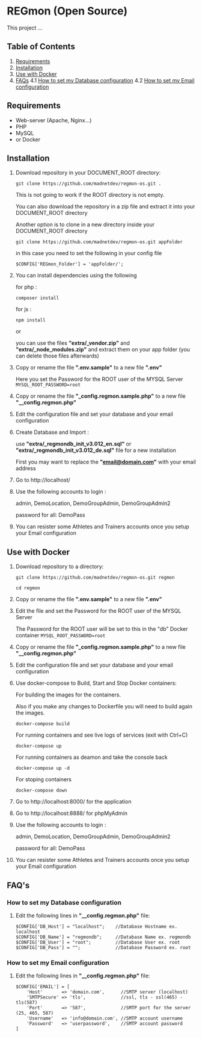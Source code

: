 # REGmon (Open Source)
This project ...


## Table of Contents
 1. [Requirements](#requirements)
 3. [Installation](#installation)
 3. [Use with Docker](#Use-with-Docker)
 4. [FAQs](#faqs)
  4.1 [How to set my Database configuration](#How-to-set-my-Database-configuration)
  4.2 [How to set my Email configuration](#How-to-set-my-Email-configuration)


## Requirements
* Web-server (Apache, Nginx...)
* PHP
* MySQL 
* or Docker


## Installation
1. Download repository in your DOCUMENT_ROOT directory:
    ```
    git clone https://github.com/madnetdev/regmon-os.git .
    ```
    This is not going to work if the ROOT directory is not empty.

    You can also download the repository in a zip file and extract it into your DOCUMENT_ROOT directory

    Another option is to clone in a new directory inside your DOCUMENT_ROOT directory
    ```
    git clone https://github.com/madnetdev/regmon-os.git appFolder
    ```
    in this case you need to set the following in your config file
    ```
    $CONFIG['REGmon_Folder'] = 'appFolder/';
    ```


 2. You can install dependencies using the following

    for php :
    ```
    composer install
    ```
    for js :
    ```
    npm install
    ```
    or 

    you can use the files **"extra/_vendor.zip"** and **"extra/_node_modules.zip"** and extract them on your app folder (you can delete those files afterwards)


3. Copy or rename the file **".env.sample"** to a new file **".env"**

    Here you set the Password for the ROOT user of the MYSQL Server
    ``
    MYSQL_ROOT_PASSWORD=root
    ``


4. Copy or rename the file **"_config.regmon.sample.php"** to a new file **"__config.regmon.php"**


5. Edit the configuration file and set your database and your email configuration


6. Create Database and Import :

    use **"extra/_regmondb_init_v3.012_en.sql"** or **"extra/_regmondb_init_v3.012_de.sql"** file for a new installation
    
    First you may want to replace the **"email@domain.com"** with your email address


7. Go to http://localhost/ 


8. Use the following accounts to login :

    admin, DemoLocation, DemoGroupAdmin, DemoGroupAdmin2

    password for all: DemoPass


9. You can resister some Athletes and Trainers accounts once you setup your Email configuration





## Use with Docker
1. Download repository to a directory:
    ```
    git clone https://github.com/madnetdev/regmon-os.git regmon
    ```

    ```
    cd regmon
    ```

2. Copy or rename the file **".env.sample"** to a new file **".env"**


3. Edit the file and set the Password for the ROOT user of the MYSQL Server

    The Password for the ROOT user will be set to this in the "db" Docker container
    ``
    MYSQL_ROOT_PASSWORD=root
    ``


3. Copy or rename the file **"_config.regmon.sample.php"** to a new file **"__config.regmon.php"**


4. Edit the configuration file and set your database and your email configuration


5. Use docker-compose to Build, Start and Stop Docker containers:

    For building the images for the containers.
    
    Also if you make any changes to Dockerfile you will need to build again the images.
    ```
    docker-compose build
    ```
    
    For running containers and see live logs of services (exit with Ctrl+C)
    ```
    docker-compose up
    ```
    
    For running containers as deamon and take the console back
    ```
    docker-compose up -d
    ```
    
    For stoping containers
    ```
    docker-compose down
    ```


6. Go to http://localhost:8000/ for the application


7. Go to http://localhost:8888/ for phpMyAdmin


8. Use the following accounts to login :

    admin, DemoLocation, DemoGroupAdmin, DemoGroupAdmin2

    password for all: DemoPass


9. You can resister some Athletes and Trainers accounts once you setup your Email configuration




## FAQ's

### How to set my Database configuration
1. Edit the following lines in **"__config.regmon.php"** file:
    ```
    $CONFIG['DB_Host'] = "localhost";    //Database Hostname ex. localhost
    $CONFIG['DB_Name'] = "regmondb";     //Database Name ex. regmondb
    $CONFIG['DB_User'] = "root";         //Database User ex. root
    $CONFIG['DB_Pass'] = "";             //Database Password ex. root
    ```

### How to set my Email configuration
1. Edit the following lines in **"__config.regmon.php"** file:
    ```
    $CONFIG['EMAIL'] = [
        'Host'       => 'domain.com',      //SMTP server (localhost)
        'SMTPSecure' => 'tls',             //ssl, tls - ssl(465) - tls(587)
        'Port'       => '587',             //SMTP port for the server (25, 465, 587)
        'Username'   => 'info@domain.com', //SMTP account username
        'Password'   => 'userpassword',    //SMTP account password
    ]
    ```
